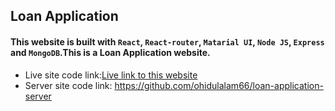 ## Loan Application


#### This website is built with `React`, `React-router`, `Matarial UI`, `Node JS`, `Express` and `MongoDB`.This is a Loan Application website.

- Live site code link:[Live link to this website]()
- Server site code link: https://github.com/ohidulalam66/loan-application-server
